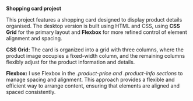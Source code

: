 **Shopping card project**

This project features a shopping card designed to display product details organised. 
The desktop version is built using HTML and CSS, using **CSS Grid** for the primary layout and **Flexbox** for more refined control of element alignment and spacing.

**CSS Grid:** The card is organized into a grid with three columns, where the product image occupies a fixed-width column, and the remaining columns flexibly adjust for the product information and details. 

**Flexbox:** I use Flexbox in the _.product-price and .product-info sections_ to manage spacing and alignment. 
This approach provides a flexible and efficient way to arrange content, ensuring that elements are aligned and spaced consistently.
